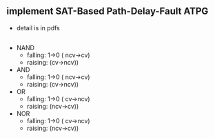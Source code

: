 
## implement SAT-Based Path-Delay-Fault ATPG

* detail is in pdfs




##

* NAND 
    * falling: 1->0 ( ncv->cv)
    * raising: (cv->ncv))
* AND 
    * falling: 1->0 ( ncv->cv)
    * raising: (cv->ncv))
* OR
    * falling: 1->0 ( cv->ncv)
    * raising: (ncv->cv))
* NOR
    * falling: 1->0 ( cv->ncv)
    * raising: (ncv->cv))
